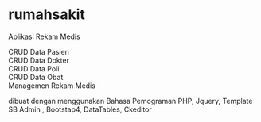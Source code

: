 # rumahsakit
Aplikasi Rekam Medis 

CRUD Data Pasien<br>
CRUD Data Dokter<br>
CRUD Data Poli<br>
CRUD Data Obat<br>
Managemen Rekam Medis

dibuat dengan menggunakan Bahasa Pemograman PHP, Jquery, Template SB Admin , Bootstap4, DataTables, Ckeditor
